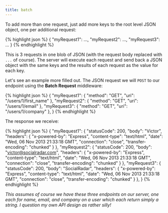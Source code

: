 ```yaml
---
title: batch
---
```


To add more than one request, just add more keys to the root level JSON object, one per additional request:

{% highlight json %}
{
    "myRequest1": ...,
    "myRequest2": ...,
    "myRequest3": ...
}
{% endhighlight %}

This is 3 requests in one blob of JSON (with the request body replaced with `...` of course). The server will execute each request and send back a JSON object with the same keys and the results of each request as the value for each key.

Let's see an example more filled out. The JSON request we will `POST` to our endpoint using the **Batch Request** middleware:

{% highlight json %}
{
    "myRequest1": {
        "method": "GET",
        "uri": "/users/1/first_name"
    },
    "myRequest2": {
        "method": "GET",
        "uri": "/users/1/email"
    },
    "myRequest3": {
        "method": "GET",
        "uri": "/users/1/company"
    },
}
{% endhighlight %}

The response we receive:

{% highlight json %}
{
    "myRequest1": {
        "statusCode": 200,
        "body": "Victor",
        "headers": {
            "x-powered-by": "Express",
            "content-type": "text/html",
            "date": "Wed, 06 Nov 2013 21:33:18 GMT",
            "connection": "close",
            "transfer-encoding": "chunked"
        }
    },
    "myRequest2": {
        "statusCode": 200,
        "body": "victor@socialradar.com",
        "headers": {
            "x-powered-by": "Express",
            "content-type": "text/html",
            "date": "Wed, 06 Nov 2013 21:33:18 GMT",
            "connection": "close",
            "transfer-encoding": "chunked"
        }
    },
    "myRequest3": {
        "statusCode": 200,
        "body": "SocialRadar",
        "headers": {
            "x-powered-by": "Express",
            "content-type": "text/html",
            "date": "Wed, 06 Nov 2013 21:33:18 GMT",
            "connection": "close",
            "transfer-encoding": "chunked"
        }
    },
}
{% endhighlight %}

*This assumes of course we have these three endpoints on our server, one each for name, email, and company on a user which each return simply a string. I question my own API design as rather silly!*


